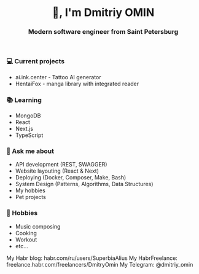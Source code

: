 <h1 align="center">👋, I'm Dmitriy OMIN</h1>
<h3 align="center">Modern software engineer from Saint Petersburg</h3>
<br/>

### 💻 Current projects
- ai.ink.center - Tattoo AI generator
- HentaiFox - manga library with integrated reader

### 📚 Learning
- MongoDB
- React
- Next.js
- TypeScript

### 💬 Ask me about
- API development (REST, SWAGGER)
- Website layouting (React & Next)
- Deploying (Docker, Composer, Make, Bash)
- System Design (Patterns, Algorithms, Data Structures)
- My hobbies
- Pet projects

### 📅 Hobbies
- Music composing
- Cooking
- Workout
- etc...

My Habr blog: habr.com/ru/users/SuperbiaAlius
My HabrFreelance: freelance.habr.com/freelancers/DmitryOmin
My Telegram: @dmitriy_omin
